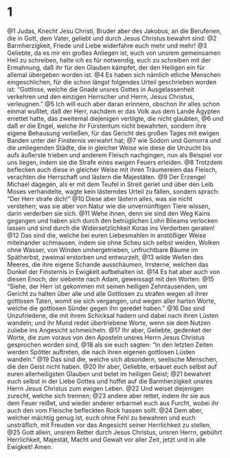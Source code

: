 # 1 
@1 Judas, Knecht Jesu Christi, Bruder aber des Jakobus, an die Berufenen, die in Gott, dem Vater, geliebt und durch Jesus Christus bewahrt sind: 
@2 Barmherzigkeit, Friede und Liebe widerfahre euch mehr und mehr! 
@3 Geliebte, da es mir ein großes Anliegen ist, euch von unsrem gemeinsamen Heil zu schreiben, halte ich es für notwendig, euch zu schreiben mit der Ermahnung, daß ihr für den Glauben kämpfet, der den Heiligen ein für allemal übergeben worden ist. 
@4 Es haben sich nämlich etliche Menschen eingeschlichen, für die schon längst folgendes Urteil geschrieben worden ist: “Gottlose, welche die Gnade unsres Gottes in Ausgelassenheit verkehren und den einzigen Herrscher und Herrn, Jesus Christus, verleugnen.” 
@5 Ich will euch aber daran erinnern, obschon ihr alles schon einmal wußtet, daß der Herr, nachdem er das Volk aus dem Lande Ägypten errettet hatte, das zweitemal diejenigen vertilgte, die nicht glaubten, 
@6 und daß er die Engel, welche ihr Fürstentum nicht bewahrten, sondern ihre eigene Behausung verließen, für das Gericht des großen Tages mit ewigen Banden unter der Finsternis verwahrt hat; 
@7 wie Sodom und Gomorra und die umliegenden Städte, die in gleicher Weise wie diese die Unzucht bis aufs äußerste trieben und anderem Fleisch nachgingen, nun als Beispiel vor uns liegen, indem sie die Strafe eines ewigen Feuers erleiden. 
@8 Trotzdem beflecken auch diese in gleicher Weise mit ihren Träumereien das Fleisch, verachten die Herrschaft und lästern die Majestäten. 
@9 Der Erzengel Michael dagegen, als er mit dem Teufel in Streit geriet und über den Leib Moses verhandelte, wagte kein lästerndes Urteil zu fällen, sondern sprach: “Der Herr strafe dich!” 
@10 Diese aber lästern alles, was sie nicht verstehen; was sie aber von Natur wie die unvernünftigen Tiere wissen, darin verderben sie sich. 
@11 Wehe ihnen, denn sie sind den Weg Kains gegangen und haben sich durch den betrüglichen Lohn Bileams verlocken lassen und sind durch die Widersetzlichkeit Koras ins Verderben geraten! 
@12 Das sind die, welche bei euren Liebesmahlen in anstößiger Weise miteinander schmausen, indem sie ohne Scheu sich selbst weiden, Wolken ohne Wasser, von Winden umhergetrieben, unfruchtbare Bäume im Spätherbst, zweimal erstorben und entwurzelt, 
@13 wilde Wellen des Meeres, die ihre eigene Schande ausschäumen, Irrsterne, welchen das Dunkel der Finsternis in Ewigkeit aufbehalten ist. 
@14 Es hat aber auch von diesen Enoch, der siebente nach Adam, geweissagt mit den Worten: 
@15 “Siehe, der Herr ist gekommen mit seinen heiligen Zehntausenden, um Gericht zu halten über alle und alle Gottlosen zu strafen wegen all ihrer gottlosen Taten, womit sie sich vergangen, und wegen aller harten Worte, welche die gottlosen Sünder gegen ihn geredet haben.” 
@16 Das sind Unzufriedene, die mit ihrem Schicksal hadern und dabei nach ihren Lüsten wandeln; und ihr Mund redet übertriebene Worte, wenn sie dem Nutzen zuliebe ins Angesicht schmeicheln. 
@17 Ihr aber, Geliebte, gedenket der Worte, die zum voraus von den Aposteln unsres Herrn Jesus Christus gesprochen worden sind, 
@18 als sie euch sagten: “In den letzten Zeiten werden Spötter auftreten, die nach ihren eigenen gottlosen Lüsten wandeln.” 
@19 Das sind die, welche sich absondern, seelische Menschen, die den Geist nicht haben. 
@20 Ihr aber, Geliebte, erbauet euch selbst auf euren allerheiligsten Glauben und betet im heiligen Geist; 
@21 bewahret euch selbst in der Liebe Gottes und hoffet auf die Barmherzigkeit unsres Herrn Jesus Christus zum ewigen Leben. 
@22 Und weiset diejenigen zurecht, welche sich trennen; 
@23 andere aber rettet, indem ihr sie aus dem Feuer reißet, und wieder anderer erbarmet euch aus Furcht, wobei ihr auch den vom Fleische befleckten Rock hassen sollt. 
@24 Dem aber, welcher mächtig genug ist, euch ohne Fehl zu bewahren und euch unsträflich, mit Freuden vor das Angesicht seiner Herrlichkeit zu stellen, 
@25 Gott allein, unsrem Retter durch Jesus Christus, unsren Herrn, gebührt Herrlichkeit, Majestät, Macht und Gewalt vor aller Zeit, jetzt und in alle Ewigkeit! Amen. 